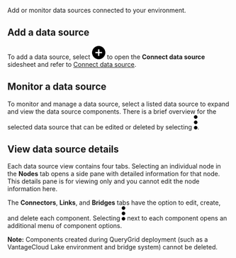 
Add or monitor data sources connected to your environment.

## Add a data source


To add a data source, select ![""](Images/jco1689789992186.svg) to open the **Connect data source** sidesheet and refer to [Connect data source](bhb1689789991794.md).

## Monitor a data source


To monitor and manage a data source, select a listed data source to expand and view the data source components. There is a brief overview for the selected data source that can be edited or deleted by selecting ![""](Images/xat1689789993149.svg).

## View data source details


Each data source view contains four tabs. Selecting an individual node in the **Nodes** tab opens a side pane with detailed information for that node. This details pane is for viewing only and you cannot edit the node information here.

The **Connectors**, **Links**, and **Bridges** tabs have the option to edit, create, and delete each component. Selecting ![""](Images/xat1689789993149.svg) next to each component opens an additional menu of component options.

**Note:** Components created during QueryGrid deployment (such as a VantageCloud Lake environment and bridge system) cannot be deleted.


